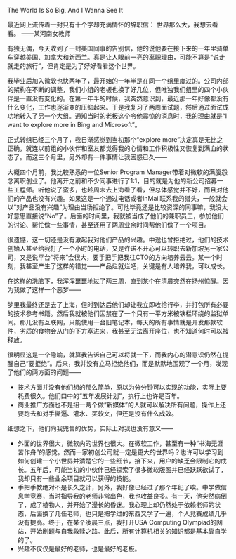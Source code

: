 The World Is So Big, And I Wanna See It

最近网上流传着一封只有十个字却充满情怀的辞职信：
世界那么大，我想去看看。
——某河南女教师


有独无偶，今天收到了一封美国同事的告别信，他的说他要在接下来的一年里骑单车穿越美国、加拿大和新西兰。真是让人眼前一亮的离职理由，可能不算是“说走就走的旅行”，但肯定是为了好好看看这个世界。


我毕业后加入微软也快两年了，最开始的一年半是在同一个组里度过的。公司内部的架构在不断的调整，我们小组的老板也换了好几位，但唯独我们组里的四个小伙伴是一直没有变化的。在第一年半的时候，我突然意识到，最近那一年好像都没有什么变化，工作也逐渐变的压抑起来。于是我复习了两周面试题，然后通过面试成功地转入了另一个大组。通知当时的老板这个令他震惊的消息时，我的理由就是“I want to explore more in Bing and Microsoft”。


正式转组已经三个月了，我日渐感觉到当初那个“explore more”决定真是无比之正确，就连以前组的小伙伴和室友都觉得我的心情和工作积极性又恢复到满血的状态了。而这三个月里，另外却有一件事情让我困惑已久——


大概四个月前，我比较熟悉的一位Senior Program Manager带着对微软的满腹怨念离职创业了。他离开之前和不少同事进行了1:1，目的就是为他的新公司招募一些工程师。听他说了蛮多，也趁周末去上海看了看，但总体感觉并不好，而且对他们的产品也没有兴趣。如果这是一个通过电话或者InMail联系我的猎头，一般就会以“对产品没有兴趣”为理由当场拒绝了。可他毕竟还是比较资深的同事嘛，我没太好意思直接说“No”了。后面的时间里，我就被当成了他们的兼职员工，参加他们的讨论、帮忙做一些事情，甚至还用了两周业余时间帮他们做了一个项目。


很遗憾，这一切还是没有激起我对他们产品的兴趣。中途也曾拒绝过，他们的技术创始人甚至给我打了一个小时的电话，又是许诺不开心可以转职去新加坡另一家公司，又是说平台“将来”会很大，要手把手把我往CTO的方向培养云云。某一个时刻，我甚至产生了这样的错觉——产品烂就烂吧，关键是有人培养我，可以成长。


在这样的洗脑下，我浑浑噩噩地过了两三周，直到某个在清晨突然在扬州惊醒。因为我做了这样一个恶梦——

梦里我最终还是去了上海，但时到达后他们却让我立即收拾行李，并打包所有必要的技术参考书籍。然后我就被他们囚禁在了一个只有一平方米被铁栏环绕的监狱单间。那儿没有互联网，只能使用一台旧笔记本，每天的所有事情就是开发那款软件，劣质的食物会从门的下方塞进来，我甚至无法离开座位，也不知道何时可以被释放。


很明显这是一个隐喻，就算我告诉自己可以将就一下，而我内心的潜意识仍然在提醒自己“要拒绝”。后来，我并没有立马拒绝他们，而是默默地围观了一个月，发现了他们的两方面的问题——

* 技术方面并没有他们想的那么简单，原以为分分钟可以实现的功能，实际上要耗费很久。他们口中的“五年发展计划”，执行上也许是百年。
* 商业推广方面也不是招一两个做“新媒体”的人就可以解决所有问题，操作上还要跑去和对手撕逼、灌水、买软文，但还是没有什么成效。


细想之下，他们向我兜售的优势，实际上对我也没有意义——

* 外面的世界很大，微软内的世界也很大。在微软工作，甚至有一种“书海无涯苦作舟”的感觉。然而一家初创公司就一定是更大的世界吗？也许可以学习到如何创建一个小世界并清楚它的一些细节，接下来，用户的缺乏会限制它的成长。五年后，可能当初的小伙伴已经探索了很多微软版图并已经跃跃欲试了，我却只有一些业余项目就可以获得的技能。
* 手把手教绝对不是长久之计，另外，我好像已经过了那个年纪了唉。中学做信息学竞赛，当时指导我的老师非常出色，我也收益良多。有一天，他突然病倒了，成了植物人，并开始了漫长的昏迷。我心理上却仍然处于依赖老师的状态，后面换了几任老师，也只是把学过的东西又学了一遍，个人竞赛成绩几乎没有提高。终于，在某个凌晨三点，我打开USA Computing Olympiad的网站，开始刷题与自我救赎之路。此后，所有计算机相关的知识都是基本靠自学的了。
* 兴趣不仅仅是最好的老师，也是最好的老板。